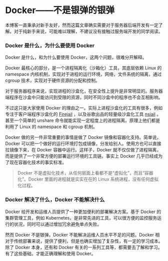 Docker——不是银弹的银弹
=====================

本博客一直秉承对新手友好，然而这篇文章确实需要对于服务器后端开发有一定了解。对于纯新手来说，可能难以理解，不建议没有接触过服务端开发的同学阅读。

### Docker 是什么，为什么要使用 Docker

Docker 是什么，和为什么要使用 Docker，这两个问题，很难分开解释。

Docker 最核心的部分，是一个进程隔离化（沙箱化）工具，其底层依赖 Linux 的 namespace 内核机制，实现对于进程的运行环境，网络，文件系统的隔离，通过 cgroup 技术，实现对于硬件资源的分配和控制。

对于服务器程序来说，实现进程的沙盒化，在安全性上提升是非常明显的。服务器端程序在沙盒中只能访问到受限的资源，同时不同沙盒中的程序也不会互相影响。

不过这只是大家使用 Docker 的理由之一。实际上进程沙盒化的工具有很多，例如专注于客户端程序沙盒化的 [Firejail](https://github.com/netblue30/firejail) ，以及谷歌出品的轻量级沙盒化工具 [nsjail](https://github.com/google/nsjail) 。甚至一个简单的 unshare 命令就能实现一定程度上的进程隔离。原理上他们都是利用了 Linux 的 namespace 和 cgroup 机制。

Docker 做的另一件非常重要的事情是做了 Docker 镜像和容器化支持。简单说，Docker 可以把一个做好的运行环境打包成镜像，分发给别人。使用方也可以直接拉镜像下来，在 Docker 容器中运行。这样子，Docker 就不仅仅做了进程隔离，而是提供了一个非常方便的部署运行环境的工具链。事实上 Docker 几乎已经成为了现在容器化技术的事实标准。

> Docker 不是虚拟化技术，从任何层面上看都不是“虚拟化”，而且“容器化”。Docker 里面的进程就是实实在在的 Linux 系统进程，没有任何虚拟化过程。

### Docker 解决了什么，Docker 不能解决什么

Docker 给开发和运维人员提供了一种更加便利的部署解决方案。基于 Docker 的集群管理工具，例如 Kubernetes，是非常先进的工具，可以很方便的监控服务运行的状况，同时可以通过增加冗余避免单点失败。

然而 Docker 不是银弹。Docker 不能解决运维人员水平不足的问题。Docker 相对于传统部署来说，提供了便利，但是也确实增加了复杂性，有一定的学习成本。除了 Docker 本身，还有和 Docker 有关的一系列工具等，都需要去了解和学习。有了这些基础，才能正确理解和使用 Docker。
